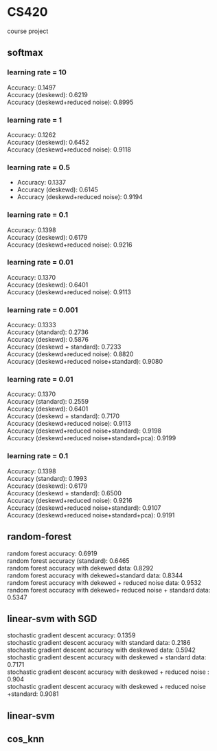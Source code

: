 # CS420
course project
<!--Data Preprocessing  | Accuracy
------------- | -------------
Original  | 0.1337
deskewed  | 0.6145
deskewed + noise reduced  | 0.9194-->

##  softmax
### learning rate = 10
Accuracy: 0.1497  
Accuracy (deskewd): 0.6219  
Accuracy (deskewd+reduced noise): 0.8995

### learning rate = 1
Accuracy: 0.1262  
Accuracy (deskewd): 0.6452  
Accuracy (deskewd+reduced noise): 0.9118

### learning rate = 0.5
- Accuracy: 0.1337
- Accuracy (deskewd): 0.6145
- Accuracy (deskewd+reduced noise): 0.9194

### learning rate = 0.1
Accuracy: 0.1398  
Accuracy (deskewd): 0.6179  
Accuracy (deskewd+reduced noise): 0.9216

### learning rate = 0.01
Accuracy: 0.1370  
Accuracy (deskewd): 0.6401  
Accuracy (deskewd+reduced noise): 0.9113

### learning rate = 0.001
Accuracy: 0.1333  
Accuracy (standard): 0.2736  
Accuracy (deskewd): 0.5876  
Accuracy (deskewd + standard): 0.7233  
Accuracy (deskewd+reduced noise): 0.8820  
Accuracy (deskewd+reduced noise+standard): 0.9080

### learning rate = 0.01
Accuracy: 0.1370  
Accuracy (standard): 0.2559  
Accuracy (deskewd): 0.6401  
Accuracy (deskewd + standard): 0.7170  
Accuracy (deskewd+reduced noise): 0.9113  
Accuracy (deskewd+reduced noise+standard): 0.9198  
Accuracy (deskewd+reduced noise+standard+pca): 0.9199

### learning rate = 0.1
Accuracy: 0.1398  
Accuracy (standard): 0.1993  
Accuracy (deskewd): 0.6179  
Accuracy (deskewd + standard): 0.6500  
Accuracy (deskewd+reduced noise): 0.9216  
Accuracy (deskewd+reduced noise+standard): 0.9107  
Accuracy (deskewd+reduced noise+standard+pca): 0.9191

##  random-forest
random forest accuracy:  0.6919  
random forest accuracy (standard):  0.6465  
random forest accuracy with dekewed data:  0.8292  
random forest accuracy with dekewed+standard data:  0.8344  
random forest accuracy with dekewed + reduced noise data:  0.9532  
random forest accuracy with dekewed+ reduced noise + standard data:  0.5347


##  linear-svm with SGD
 
stochastic gradient descent accuracy:  0.1359   
stochastic gradient descent accuracy with standard data:  0.2186   
stochastic gradient descent accuracy with deskewed data:  0.5942   
stochastic gradient descent accuracy with deskewed + standard data:  0.7171   
stochastic gradient descent accuracy with deskewed + reduced noise :  0.904   
stochastic gradient descent accuracy with deskewed + reduced noise +standard:  0.9081

##  linear-svm 




## cos_knn





<!--
one epoch = one forward pass and one backward pass of all the training examples

batch size = the number of training examples in one forward/backward pass. The higher the batch size, the more memory space you'll need.

number of iterations = number of passes, each pass using [batch size] 

number of examples. To be clear, one pass = one forward pass + one backward pass (we do not count the forward pass and backward pass as two different passes).


Example: if you have 1000 training examples, and your batch size is 500, then it will take 2 iterations to complete 1 epoch.-->

